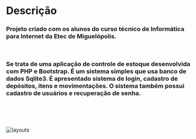 # Descrição
<h3>Projeto criado com os alunos do curso técnico de Informática para Internet da Etec de Miguelópolis.</h3><br>
<h3>Se trata de uma aplicação de controle de estoque desenvolvida com PHP e Bootstrap. É um sistema simples que usa banco de dados Sqlite3. É apresentado sistema de login, cadastro de depósitos, itens e movimentações. O sistema também possui cadastro de usuários e recuperação de senha.</h3> <br><br><br>

![layouts](https://user-images.githubusercontent.com/22870929/143963437-9918be9b-cd7a-4c58-a535-473cbe83f1e0.jpg)
